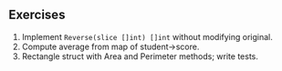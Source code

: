 ## Exercises
1. Implement `Reverse(slice []int) []int` without modifying original.
2. Compute average from map of student->score.
3. Rectangle struct with Area and Perimeter methods; write tests.
